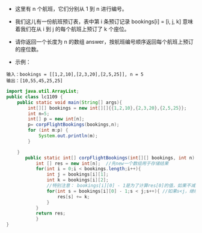 


* 这里有 n 个航班，它们分别从 1 到 n 进行编号。
* 我们这儿有一份航班预订表，表中第 i 条预订记录 bookings[i] = [i, j, k] 意味着我们在从 i 到 j 的每个航班上预订了 k 个座位。
* 请你返回一个长度为 n 的数组 answer，按航班编号顺序返回每个航班上预订的座位数。

* 示例：
```
输入：bookings = [[1,2,10],[2,3,20],[2,5,25]], n = 5
输出：[10,55,45,25,25]
```
```java
import java.util.ArrayList;
public class lc1109 {
    public static void main(String[] args){
        int[][] bookings = new int[][]{{1,2,10},{2,3,20},{2,5,25}};
        int n=5;
        int[] p = new int[n];
        p= corpFlightBookings(bookings,n);
        for (int m:p) {
            System.out.println(m);
        }

    }
       public static int[] corpFlightBookings(int[][] bookings, int n) {
           int [] res = new int[n];  //先new一个数组用于存储结果
           for(int i = 0;i < bookings.length;i++){
               int j = bookings[i][1];
               int k = bookings[i][2];
               //特别注意： bookings[i][0] - 1是为了计算res[0]的值，如果不减1的话。肯定第一位就是0。 需要往前推一位
               for(int s = bookings[i][0] - 1;s < j;s++){ //如果s<j，继续循环，直到将该范围值内所有的航班编号都写到res中，然后进行累计求和
                   res[s] += k;
               }
           }
           return res;
           }
}
```
